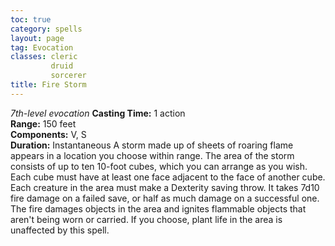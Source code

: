 ```yaml
---
toc: true
category: spells
layout: page
tag: Evocation
classes: cleric
         druid
         sorcerer
title: Fire Storm 
---
```

_7th-level evocation_ 
**Casting Time:** 1 action    
**Range:** 150 feet    
**Components:** V, S    
**Duration:** Instantaneous 
A storm made up of sheets of roaring flame appears in a location you choose within range. The area of the storm consists of up to ten 10-foot cubes, which you can arrange as you wish. Each cube must have at least one face adjacent to the face of another cube. Each creature in the area must make a Dexterity saving throw. It takes 7d10 fire damage on a failed save, or half as much damage on a successful one.    
The fire damages objects in the area and ignites flammable objects that aren't being worn or carried. If you choose, plant life in the area is unaffected by this spell. 